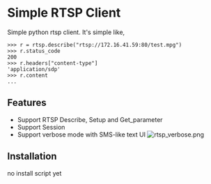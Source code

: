 # Simple RTSP Client #

Simple python rtsp client.
It's simple like,

    >>> r = rtsp.describe("rtsp://172.16.41.59:80/test.mpg")
    >>> r.status_code
    200
    >>> r.headers["content-type"]
    'application/sdp'
    >>> r.content
    ...

## Features

- Support RTSP Describe, Setup and Get_parameter
- Support Session
- Support verbose mode with SMS-like text UI
![rtsp_verbose.png](https://bitbucket.org/repo/bAakbo/images/1912345104-rtsp_verbose.png)

## Installation

no install script yet
